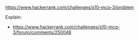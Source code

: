 https://www.hackerrank.com/challenges/s10-mcq-3/problem

Explain:

- https://www.hackerrank.com/challenges/s10-mcq-3/forum/comments/250048

